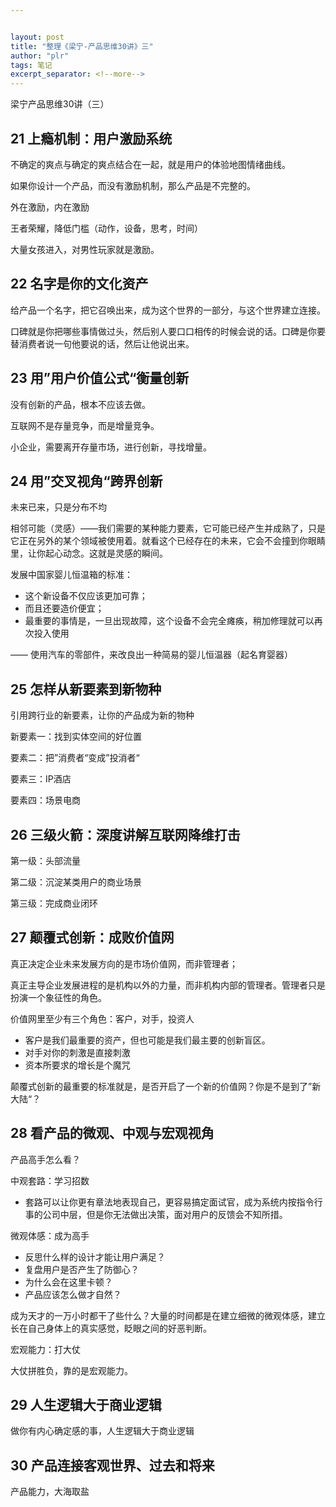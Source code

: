 ```yaml
---


layout: post
title: "整理《梁宁-产品思维30讲》三"
author: "plr"
tags: 笔记
excerpt_separator: <!--more-->
---
```


梁宁产品思维30讲（三）<!--more-->

## 21 上瘾机制：用户激励系统

不确定的爽点与确定的爽点结合在一起，就是用户的体验地图情绪曲线。

如果你设计一个产品，而没有激励机制，那么产品是不完整的。

外在激励，内在激励

王者荣耀，降低门槛（动作，设备，思考，时间）

大量女孩进入，对男性玩家就是激励。

## 22 名字是你的文化资产

给产品一个名字，把它召唤出来，成为这个世界的一部分，与这个世界建立连接。

口碑就是你把哪些事情做过头，然后别人要口口相传的时候会说的话。口碑是你要替消费者说一句他要说的话，然后让他说出来。

## 23 用”用户价值公式“衡量创新

没有创新的产品，根本不应该去做。

互联网不是存量竞争，而是增量竞争。

小企业，需要离开存量市场，进行创新，寻找增量。

## 24 用”交叉视角“跨界创新

未来已来，只是分布不均

相邻可能（灵感）——我们需要的某种能力要素，它可能已经产生并成熟了，只是它正在另外的某个领域被使用着。就看这个已经存在的未来，它会不会撞到你眼睛里，让你起心动念。这就是灵感的瞬间。

发展中国家婴儿恒温箱的标准：

+ 这个新设备不仅应该更加可靠；
+ 而且还要造价便宜；
+ 最重要的事情是，一旦出现故障，这个设备不会完全瘫痪，稍加修理就可以再次投入使用

—— 使用汽车的零部件，来改良出一种简易的婴儿恒温器（起名育婴器）

## 25 怎样从新要素到新物种

引用跨行业的新要素，让你的产品成为新的物种

新要素一：找到实体空间的好位置

要素二：把”消费者“变成”投消者“

要素三：IP酒店

要素四：场景电商

## 26 三级火箭：深度讲解互联网降维打击

第一级：头部流量

第二级：沉淀某类用户的商业场景

第三级：完成商业闭环

## 27 颠覆式创新：成败价值网

真正决定企业未来发展方向的是市场价值网，而非管理者；

真正主导企业发展进程的是机构以外的力量，而非机构内部的管理者。管理者只是扮演一个象征性的角色。

价值网里至少有三个角色：客户，对手，投资人

+ 客户是我们最重要的资产，但也可能是我们最主要的创新盲区。
+ 对手对你的刺激是直接刺激
+ 资本所要求的增长是个魔咒

颠覆式创新的最重要的标准就是，是否开启了一个新的价值网？你是不是到了”新大陆“？

## 28 看产品的微观、中观与宏观视角

产品高手怎么看？

中观套路：学习招数

+ 套路可以让你更有章法地表现自己，更容易搞定面试官，成为系统内按指令行事的公司中层，但是你无法做出决策，面对用户的反馈会不知所措。

微观体感：成为高手

+ 反思什么样的设计才能让用户满足？
+ 复盘用户是否产生了防御心？
+ 为什么会在这里卡顿？
+ 产品应该怎么做才自然？

成为天才的一万小时都干了些什么？大量的时间都是在建立细微的微观体感，建立长在自己身体上的真实感觉，眨眼之间的好恶判断。

宏观能力：打大仗

大仗拼胜负，靠的是宏观能力。

## 29 人生逻辑大于商业逻辑

做你有内心确定感的事，人生逻辑大于商业逻辑

## 30 产品连接客观世界、过去和将来

产品能力，大海取盐



